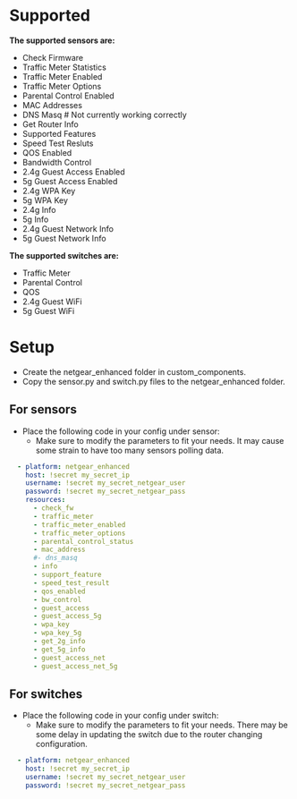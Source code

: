 # Supported #
**The supported sensors are:**
* Check Firmware
* Traffic Meter Statistics
* Traffic Meter Enabled
* Traffic Meter Options
* Parental Control Enabled
* MAC Addresses
* DNS Masq # Not currently working correctly
* Get Router Info
* Supported Features
* Speed Test Resluts
* QOS Enabled
* Bandwidth Control
* 2.4g Guest Access Enabled
* 5g Guest Access Enabled
* 2.4g WPA Key
* 5g WPA Key
* 2.4g Info
* 5g Info
* 2.4g Guest Network Info
* 5g Guest Network Info


**The supported switches are:**
* Traffic Meter
* Parental Control
* QOS
* 2.4g Guest WiFi
* 5g Guest WiFi


# Setup #
* Create the netgear_enhanced folder in custom_components.
* Copy the sensor.py and switch.py files to the netgear_enhanced folder.

## For sensors ##
* Place the following code in your config under sensor:
  * Make sure to modify the parameters to fit your needs. It may cause some strain to have too many sensors polling data.

```yaml
  - platform: netgear_enhanced
    host: !secret my_secret_ip
    username: !secret my_secret_netgear_user
    password: !secret my_secret_netgear_pass
    resources:
      - check_fw
      - traffic_meter
      - traffic_meter_enabled
      - traffic_meter_options
      - parental_control_status
      - mac_address
      #- dns_masq
      - info
      - support_feature
      - speed_test_result
      - qos_enabled
      - bw_control
      - guest_access
      - guest_access_5g
      - wpa_key
      - wpa_key_5g
      - get_2g_info
      - get_5g_info
      - guest_access_net
      - guest_access_net_5g
```

## For switches ##
* Place the following code in your config under switch:
  * Make sure to modify the parameters to fit your needs. There may be some delay in updating the switch due to the router changing configuration.

```yaml
  - platform: netgear_enhanced
    host: !secret my_secret_ip
    username: !secret my_secret_netgear_user
    password: !secret my_secret_netgear_pass
```